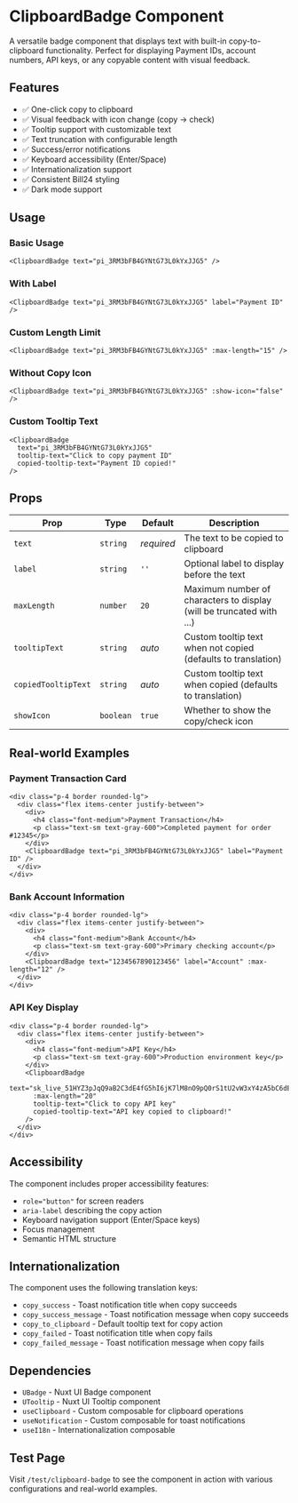 # ClipboardBadge Component

A versatile badge component that displays text with built-in copy-to-clipboard functionality. Perfect for displaying Payment IDs, account numbers, API keys, or any copyable content with visual feedback.

## Features

- ✅ One-click copy to clipboard
- ✅ Visual feedback with icon change (copy → check)
- ✅ Tooltip support with customizable text
- ✅ Text truncation with configurable length
- ✅ Success/error notifications
- ✅ Keyboard accessibility (Enter/Space)
- ✅ Internationalization support
- ✅ Consistent Bill24 styling
- ✅ Dark mode support

## Usage

### Basic Usage

```vue
<ClipboardBadge text="pi_3RM3bFB4GYNtG73L0kYxJJG5" />
```

### With Label

```vue
<ClipboardBadge text="pi_3RM3bFB4GYNtG73L0kYxJJG5" label="Payment ID" />
```

### Custom Length Limit

```vue
<ClipboardBadge text="pi_3RM3bFB4GYNtG73L0kYxJJG5" :max-length="15" />
```

### Without Copy Icon

```vue
<ClipboardBadge text="pi_3RM3bFB4GYNtG73L0kYxJJG5" :show-icon="false" />
```

### Custom Tooltip Text

```vue
<ClipboardBadge
  text="pi_3RM3bFB4GYNtG73L0kYxJJG5"
  tooltip-text="Click to copy payment ID"
  copied-tooltip-text="Payment ID copied!"
/>
```

## Props

| Prop                | Type      | Default    | Description                                                          |
| ------------------- | --------- | ---------- | -------------------------------------------------------------------- |
| `text`              | `string`  | _required_ | The text to be copied to clipboard                                   |
| `label`             | `string`  | `''`       | Optional label to display before the text                            |
| `maxLength`         | `number`  | `20`       | Maximum number of characters to display (will be truncated with ...) |
| `tooltipText`       | `string`  | _auto_     | Custom tooltip text when not copied (defaults to translation)        |
| `copiedTooltipText` | `string`  | _auto_     | Custom tooltip text when copied (defaults to translation)            |
| `showIcon`          | `boolean` | `true`     | Whether to show the copy/check icon                                  |

## Real-world Examples

### Payment Transaction Card

```vue
<div class="p-4 border rounded-lg">
  <div class="flex items-center justify-between">
    <div>
      <h4 class="font-medium">Payment Transaction</h4>
      <p class="text-sm text-gray-600">Completed payment for order #12345</p>
    </div>
    <ClipboardBadge text="pi_3RM3bFB4GYNtG73L0kYxJJG5" label="Payment ID" />
  </div>
</div>
```

### Bank Account Information

```vue
<div class="p-4 border rounded-lg">
  <div class="flex items-center justify-between">
    <div>
      <h4 class="font-medium">Bank Account</h4>
      <p class="text-sm text-gray-600">Primary checking account</p>
    </div>
    <ClipboardBadge text="1234567890123456" label="Account" :max-length="12" />
  </div>
</div>
```

### API Key Display

```vue
<div class="p-4 border rounded-lg">
  <div class="flex items-center justify-between">
    <div>
      <h4 class="font-medium">API Key</h4>
      <p class="text-sm text-gray-600">Production environment key</p>
    </div>
    <ClipboardBadge
      text="sk_live_51HYZ3pJqQ9aB2C3dE4fG5hI6jK7lM8nO9pQ0rS1tU2vW3xY4zA5bC6dE7fG8hI9jK"
      :max-length="20"
      tooltip-text="Click to copy API key"
      copied-tooltip-text="API key copied to clipboard!"
    />
  </div>
</div>
```

## Accessibility

The component includes proper accessibility features:

- `role="button"` for screen readers
- `aria-label` describing the copy action
- Keyboard navigation support (Enter/Space keys)
- Focus management
- Semantic HTML structure

## Internationalization

The component uses the following translation keys:

- `copy_success` - Toast notification title when copy succeeds
- `copy_success_message` - Toast notification message when copy succeeds
- `copy_to_clipboard` - Default tooltip text for copy action
- `copy_failed` - Toast notification title when copy fails
- `copy_failed_message` - Toast notification message when copy fails

## Dependencies

- `UBadge` - Nuxt UI Badge component
- `UTooltip` - Nuxt UI Tooltip component
- `useClipboard` - Custom composable for clipboard operations
- `useNotification` - Custom composable for toast notifications
- `useI18n` - Internationalization composable

## Test Page

Visit `/test/clipboard-badge` to see the component in action with various configurations and real-world examples.
